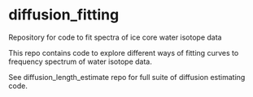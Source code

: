 # diffusion_fitting
Repository for code to fit spectra of ice core water isotope data

This repo contains code to explore different ways of fitting curves to frequency spectrum of water isotope data.

See diffusion_length_estimate repo for full suite of diffusion estimating code.
